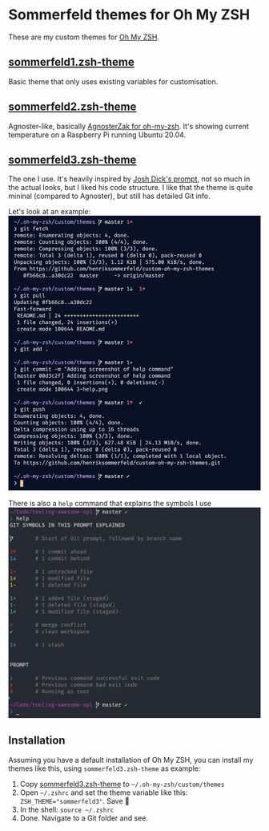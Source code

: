 # Sommerfeld themes for Oh My ZSH

These are my custom themes for [Oh My ZSH](https://ohmyz.sh/). 

## [sommerfeld1.zsh-theme](./sommerfeld3.zsh-theme)

Basic theme that only uses existing variables for customisation.

## [sommerfeld2.zsh-theme](./sommerfeld3.zsh-theme)

Agnoster-like, basically [AgnosterZak for oh-my-zsh](https://github.com/zakaziko99/agnosterzak-ohmyzsh-theme). It's showing current temperature on a Raspberry Pi running Ubuntu 20.04.

## [sommerfeld3.zsh-theme](./sommerfeld3.zsh-theme)

The one I use. It's heavily inspired by [Josh Dick's prompt](https://joshdick.net/2017/06/08/my_git_prompt_for_zsh_revisited.html), not so much in the actual looks, but I liked his code structure. I like that the theme is quite mininal (compared to Agnoster), but still has detailed Git info.

Let's look at an example:
![adding and image and pushing to remote Git repository](3-example.png)

There is also a `help` command that explains the symbols I use
![showing help command](3-help.png)

## Installation
Assuming you have a default installation of Oh My ZSH, you can install my themes like this, using `sommerfeld3.zsh-theme` as example:

1. Copy [sommerfeld3.zsh-theme](./sommerfeld3.zsh-theme) to `~/.oh-my-zsh/custom/themes`
2. Open `~/.zshrc` and set the theme variable like this: `ZSH_THEME="sommerfeld3"`. Save 💾
3. In the shell: `source ~/.zshrc`
4. Done. Navigate to a Git folder and see.

